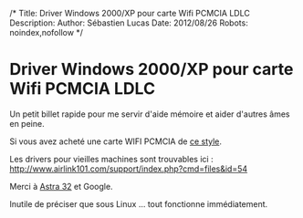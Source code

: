 /*
Title: Driver Windows 2000/XP pour carte Wifi PCMCIA LDLC
Description: 
Author: Sébastien Lucas
Date: 2012/08/26
Robots: noindex,nofollow
*/
# Driver Windows 2000/XP pour carte Wifi PCMCIA LDLC

Un petit billet rapide pour me servir d'aide mémoire et aider d'autres âmes en peine. 

Si vous avez acheté une carte WIFI PCMCIA de [ce style](http://www.ldlc.com/comment/c4306/p200510250024/ldlc-quality-select-carte-pcmcia-wi-fi-g-108-mbps/).

Les drivers pour vieilles machines sont trouvables ici : http://www.airlink101.com/support/index.php?cmd=files&id=54

Merci à [Astra 32](http://www.astra32.com/) et Google.

Inutile de préciser que sous Linux ... tout fonctionne immédiatement.

